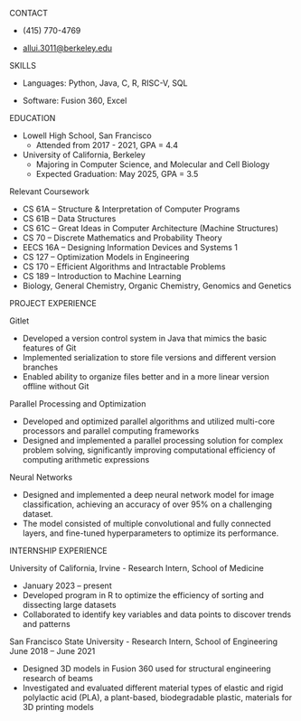 CONTACT

* (415) 770-4769

* allui.3011@berkeley.edu

SKILLS

* Languages: Python, Java, C, R, RISC-V, SQL

* Software: Fusion 360, Excel

EDUCATION
* Lowell High School, San Francisco
	* Attended from 2017 - 2021, GPA = 4.4
* University of California, Berkeley
	* Majoring in Computer Science, and Molecular and Cell Biology
	* Expected Graduation: May 2025, GPA = 3.5

Relevant Coursework
* CS 61A – Structure & Interpretation of Computer Programs
* CS 61B – Data Structures
* CS 61C – Great Ideas in Computer Architecture (Machine Structures)
* CS 70 – Discrete Mathematics and Probability Theory
* EECS 16A – Designing Information Devices and Systems 1	
* CS 127 – Optimization Models in Engineering
* CS 170 – Efficient Algorithms and Intractable Problems
* CS 189 – Introduction to Machine Learning
* Biology, General Chemistry, Organic Chemistry, Genomics and Genetics

PROJECT EXPERIENCE

Gitlet
* Developed a version control system in Java that mimics the basic features of Git
* Implemented serialization to store file versions and different version branches
* Enabled ability to organize files better and in a more linear version offline without Git

Parallel Processing and Optimization
* Developed and optimized parallel algorithms and utilized multi-core processors and parallel computing frameworks
* Designed and implemented a parallel processing solution for complex problem solving, significantly improving computational efficiency of computing arithmetic expressions

Neural Networks
* Designed and implemented a deep neural network model for image classification, achieving an accuracy of over 95% on a challenging dataset. 
* The model consisted of multiple convolutional and fully connected layers, and fine-tuned hyperparameters to optimize its performance.

INTERNSHIP EXPERIENCE

University of California, Irvine - Research Intern, School of Medicine
* January 2023 – present
* Developed program in R to optimize the efficiency of sorting and dissecting large datasets
* Collaborated to identify key variables and data points to discover trends and patterns

San Francisco State University - Research Intern, School of Engineering
June 2018 – June 2021
* Designed 3D models in Fusion 360 used for structural engineering research of beams
* Investigated and evaluated different material types of elastic and rigid polylactic acid (PLA), a plant-based, biodegradable plastic, materials for 3D printing models

